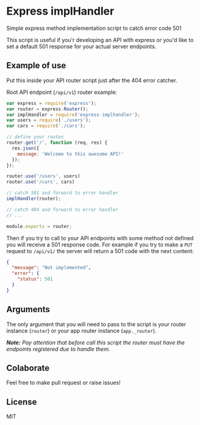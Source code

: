 # Express implHandler

Simple express method implementation script to catch error code 501

This script is useful if you'r developing an API with express or you'd like to set a default 501 response for your actual server endpoints.

## Example of use

Put this inside your API router script just after the 404 error catcher.

Root API endpoint (`/api/v1`) router example:

```javascript
var express = require('express');
var router = express.Router();
var implHandler = require('express-implhandler');
var users = require('./users');
var cars = require('./cars');

// define your routes
router.get('/', function (req, res) {
  res.json({
    message: 'Welcome to this awesome API!'
  });
});

router.use('/users', users)
router.use('/cars', cars)

// catch 501 and forward to error handler
implHandler(router);

// catch 404 and forward to error handler
// ...

module.exports = router;
```

Then if you try to call to your API  endpoints with some method not defined you will receive a 501 response code. For example if you try to make a `PUT` request to `/api/v1/` the server will return a 501 code with the next content:

```json
{
  "message": "Not implemented",
  "error": {
    "status": 501
  }
}
```

## Arguments

The only argument that you will need to pass to the script is your router instance (`router`) or your app router instance (`app._router`).

_**Note:** Pay attention that before call this script the router must have the endpoints registered due to handle them._

## Colaborate

Feel free to make pull request or raise issues!

## License

MIT

